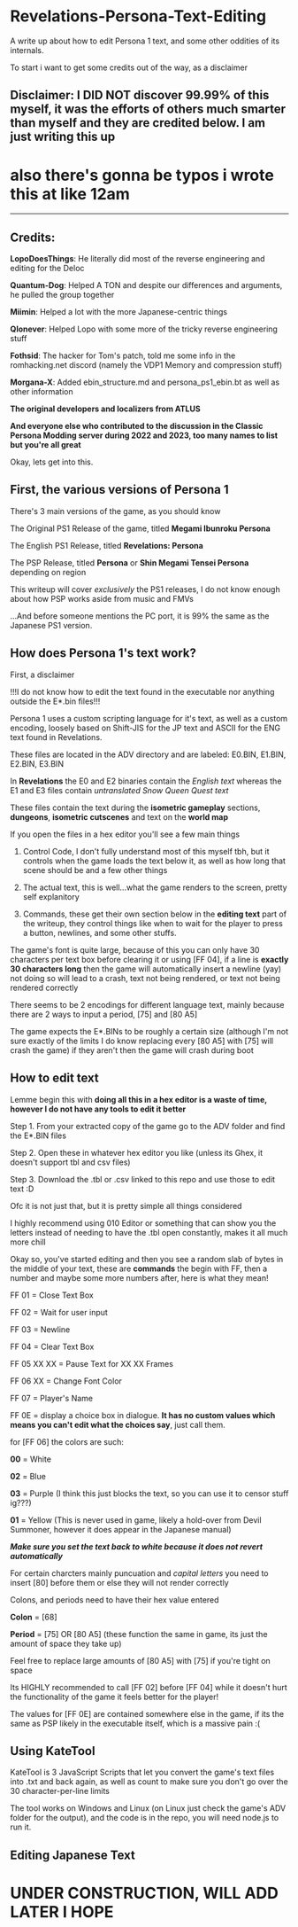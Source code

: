 # Revelations-Persona-Text-Editing
A  write up about how to edit Persona 1 text, and some other oddities of its internals.


To start i want to get some credits out of the way, as a disclaimer

## Disclaimer: I DID NOT discover 99.99% of this myself, it was the efforts of others much smarter than myself and they are credited below. I am just writing this up

# also there's gonna be typos i wrote this at like 12am

---------------------------------------------------------------------------------------------------------------------------------------------------------------------------

## Credits:

**LopoDoesThings**: He literally did most of the reverse engineering and editing for the Deloc

**Quantum-Dog**: Helped A TON and despite our differences and arguments, he pulled the group together

**Miimin**: Helped a lot with the more Japanese-centric things

**Qlonever**: Helped Lopo with some more of the tricky reverse engineering stuff

**Fothsid**: The hacker for Tom's patch, told me some info in the romhacking.net discord (namely the VDP1 Memory and compression stuff)

**Morgana-X**: Added ebin_structure.md and persona_ps1_ebin.bt as well as other information

**The original developers and localizers from ATLUS**

**And everyone else who contributed to the discussion in the Classic Persona Modding server during 2022 and 2023, too many names to list but you're all great**

Okay, lets get into this.

## First, the various versions of Persona 1

There's 3 main versions of the game, as you should know


The Original PS1 Release of the game, titled **Megami Ibunroku Persona**

The English PS1 Release, titled **Revelations: Persona**

The PSP Release, titled **Persona** or **Shin Megami Tensei Persona** depending on region

This writeup will cover *exclusively* the PS1 releases, I do not know enough about how PSP works aside from music and FMVs

...And before someone mentions the PC port, it is 99% the same as the Japanese PS1 version.

## How does Persona 1's text work?

First, a disclaimer

!!!I do not know how to edit the text found in the executable nor anything outside the E*.bin files!!!

Persona 1 uses a custom scripting language for it's text, as well as a custom encoding, loosely based on Shift-JIS for the JP text and ASCII for the ENG text found in Revelations.

These files are located in the ADV directory and are labeled: E0.BIN, E1.BIN, E2.BIN, E3.BIN

In **Revelations** the E0 and E2 binaries contain the *English text* whereas the E1 and E3 files contain *untranslated Snow Queen Quest text*

These files contain the text during the **isometric gameplay** sections, **dungeons**, **isometric cutscenes** and text on the **world map**  

If you open the files in a hex editor you'll see a few main things

1. Control Code, I don't fully understand most of this myself tbh, but it controls when the game loads the text below it, as well as how long that scene should be and a few other things

2. The actual text, this is well...what the game renders to the screen, pretty self explanitory

3. Commands, these get their own section below in the **editing text** part of the writeup, they control things like when to wait for the player to press a button, newlines, and some other stuffs.

The game's font is quite large, because of this you can only have 30 characters per text box before clearing it or using [FF 04], if a line is **exactly 30 characters long** then the game will automatically insert a newline (yay)
not doing so will lead to a crash, text not being rendered, or text not being rendered correctly

There seems to be 2 encodings for different language text, mainly because there are 2 ways to input a period, [75] and [80 A5]

The game expects the E*.BINs to be roughly a certain size (although I'm not sure exactly of the limits I do know replacing every [80 A5] with [75] will crash the game) if they aren't then the game will crash during boot


## How to edit text

Lemme begin this with **doing all this in a hex editor is a waste of time, however I do not have any tools to edit it better**

Step 1. From your extracted copy of the game go to the ADV folder and find the E*.BIN files

Step 2. Open these in whatever hex editor you like (unless its Ghex, it doesn't support tbl and csv files)

Step 3. Download the .tbl or .csv linked to this repo and use those to edit text :D 

Ofc it is not just that, but it is pretty simple all things considered

I highly recommend using 010 Editor or something that can show you the letters instead of needing to have the .tbl open constantly, makes it all much more chill 

Okay so, you've started editing and then you see a random slab of bytes in the middle of your text, these are **commands** the begin with FF, then a number and maybe some more numbers after, here is what they mean!

FF 01 = Close Text Box

FF 02 = Wait for user input

FF 03 = Newline

FF 04 = Clear Text Box

FF 05 XX XX = Pause Text for XX XX Frames

FF 06 XX = Change Font Color 

FF 07 = Player's Name

FF 0E = display a choice box in dialogue. **It has no custom values which means you can't edit what the choices say**, just call them.

for [FF 06] the colors are such: 

**00** = White

**02** = Blue

**03** = Purple (I think this just blocks the text, so you can use it to censor stuff ig???)

**01** = Yellow (This is never used in game, likely a hold-over from Devil Summoner, however it does appear in the Japanese manual)

***Make sure you set the text back to white because it does not revert automatically***


For certain charcters mainly puncuation and *capital letters* you need to insert [80] before them or else they will not render correctly

Colons, and periods need to have their hex value entered

**Colon** = [68]

**Period** = [75] OR [80 A5] (these function the same in game, its just the amount of space they take up)

Feel free to replace large amounts of [80 A5] with [75] if you're tight on space 

Its HIGHLY recommended to call [FF 02] before [FF 04] while it doesn't hurt the functionality of the game it feels better for the player!

The values for [FF 0E] are contained somewhere else in the game, if its the same as PSP likely in the executable itself, which is a massive pain :(

## Using KateTool

KateTool is 3 JavaScript Scripts that let you convert the game's text files into .txt and back again, as well as count to make sure you don't go over the 30 character-per-line limits

The tool works on Windows and Linux (on Linux just check the game's ADV folder for the output), and the code is in the repo, you will need node.js to run it.


## Editing Japanese Text

# UNDER CONSTRUCTION, WILL ADD LATER I HOPE



 



